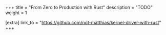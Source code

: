 +++
title = "From Zero to Production with Rust"
description = "TODO"
weight = 1

[extra]
link_to = "https://github.com/not-matthias/kernel-driver-with-rust"
+++
